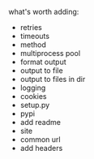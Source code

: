 what's worth adding:

- retries
- timeouts
- method
- multiprocess pool
- format output
- output to file
- output to files in dir
- logging
- cookies
- setup.py
- pypi
- add readme
- site
- common url
- add headers
